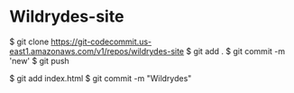 # Wildrydes-site

$ git clone https://git-codecommit.us-east1.amazonaws.com/v1/repos/wildrydes-site
$ git add .
$ git commit -m 'new'
$ git push

$ git add index.html 
$ git commit -m "Wildrydes"
